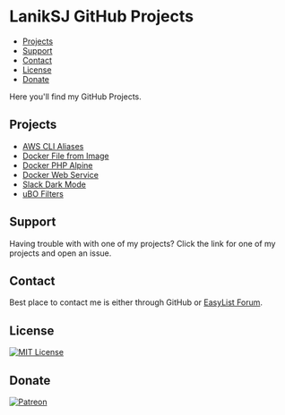 # LanikSJ GitHub Projects

-   [Projects](#projects)
-   [Support](#support)
-   [Contact](#contactt)
-   [License](#license)
-   [Donate](#donate)

Here you'll find my GitHub Projects.

## Projects

-   [AWS CLI Aliases](https://github.com/LanikSJ/awscli-aliases)
-   [Docker File from Image](https://github.com/LanikSJ/dfimage)
-   [Docker PHP Alpine](https://github.com/LanikSJ/docker-php-alpine)
-   [Docker Web Service](https://github.com/LanikSJ/docker-web-service)
-   [Slack Dark Mode](https://github.com/LanikSJ/slack-dark-mode)
-   [uBO Filters](https://github.com/LanikSJ/ubo-filters)

## Support

Having trouble with with one of my projects? Click the link for one of my projects and open an issue.

## Contact

Best place to contact me is either through GitHub or [EasyList Forum](https://forums.lanik.us).

## License

[![MIT License](https://img.shields.io/badge/license-MIT-blue)](https://en.wikipedia.org/wiki/MIT_License)

## Donate

[![Patreon](https://img.shields.io/badge/patreon-donate-red.svg)](https://www.patreon.com/laniksj/overview)
